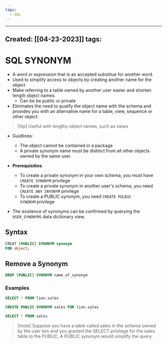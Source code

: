 ```yaml
---
tags:
  - SQL
---
```


---
Created: [[04-23-2023]]
tags: 
---
# SQL SYNONYM
- A word or expression that is an accepted substitue for another word.
- Used to simplify access to objects by creating another name for the object
- Make referring to a table owned by another user easier and shorten length object names.
	- Can be be public or private
- Eliminates the need to qualify the object name with the schema and provides you with an alternative name for a table, view, sequence or other object.

>[!tip] Useful with lengthy object names, such as views

- Guidlines:
	- The object cannot be contained in a package
	- A private synonym name must be distinct from all other objects owned by the same user.
- **Prerequisities**
	- To create a private synonym in your own schema, you must have <code>CREATE SYNONYM</code> privilege
	- To create a private synonym in another user's schema, you need <code>CREATE ANY SNYONYM</code> privilege
	- To create a PUBLIC synonym, you need <code>CREATE PULBIC SYNONYM</code> privilege

- The existence of synonyms can be confirmed by querying the <code>USER_SYNONYMS</code> data dictionary view.

## Syntax
```SQL
CREAT [PUBLIC] SYNONYM synonym
FOR object;
```

## Remove a Synonym
```SQL
DROP [PUBLIC] SYNONYM name_of_synonym
```

### Examples
```SQL
SELECT * FROM lion.sales

CREATE PUBLIC SYNONYM sales FOR lion.sales

SELECT * FROM sales
```
>[!note] Suppose you have a table called sales in the schema owned by the user lion and you granted the SELECT privilege for the sales table to the PUBLIC. A PUBLIC synonym would simplify the query.
>
